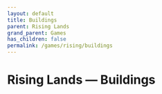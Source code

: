 ```yaml
---
layout: default
title: Buildings
parent: Rising Lands
grand_parent: Games
has_children: false
permalink: /games/rising/buildings
---
```


# Rising Lands — Buildings
